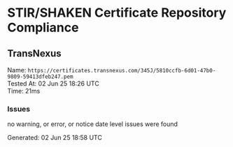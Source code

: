 # STIR/SHAKEN Certificate Repository Compliance

## TransNexus

Name: `https://certificates.transnexus.com/345J/5810ccfb-6d01-47b0-9809-59413dfeb247.pem`\
Tested At: 02 Jun 25 18:26 UTC\
Time: 21ms

### Issues

no warning, or error, or notice date level issues were found

Generated: 02 Jun 25 18:58 UTC